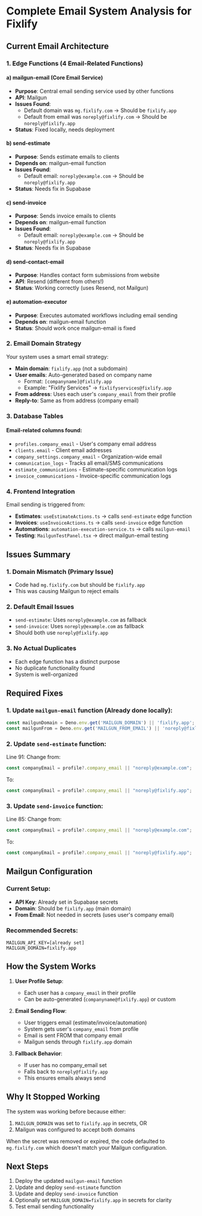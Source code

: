 # Complete Email System Analysis for Fixlify

## Current Email Architecture

### 1. Edge Functions (4 Email-Related Functions)

#### a) **mailgun-email** (Core Email Service)
- **Purpose**: Central email sending service used by other functions
- **API**: Mailgun
- **Issues Found**:
  - Default domain was `mg.fixlify.com` → Should be `fixlify.app`
  - Default from email was `noreply@fixlify.com` → Should be `noreply@fixlify.app`
- **Status**: Fixed locally, needs deployment

#### b) **send-estimate** 
- **Purpose**: Sends estimate emails to clients
- **Depends on**: mailgun-email function
- **Issues Found**:
  - Default email: `noreply@example.com` → Should be `noreply@fixlify.app`
- **Status**: Needs fix in Supabase

#### c) **send-invoice**
- **Purpose**: Sends invoice emails to clients
- **Depends on**: mailgun-email function
- **Issues Found**:
  - Default email: `noreply@example.com` → Should be `noreply@fixlify.app`
- **Status**: Needs fix in Supabase

#### d) **send-contact-email**
- **Purpose**: Handles contact form submissions from website
- **API**: Resend (different from others!)
- **Status**: Working correctly (uses Resend, not Mailgun)

#### e) **automation-executor**
- **Purpose**: Executes automated workflows including email sending
- **Depends on**: mailgun-email function
- **Status**: Should work once mailgun-email is fixed

### 2. Email Domain Strategy

Your system uses a smart email strategy:
- **Main domain**: `fixlify.app` (not a subdomain)
- **User emails**: Auto-generated based on company name
  - Format: `[companyname]@fixlify.app`
  - Example: "Fixlify Services" → `fixlifyservices@fixlify.app`
- **From address**: Uses each user's `company_email` from their profile
- **Reply-to**: Same as from address (company email)

### 3. Database Tables

#### Email-related columns found:
- `profiles.company_email` - User's company email address
- `clients.email` - Client email addresses
- `company_settings.company_email` - Organization-wide email
- `communication_logs` - Tracks all email/SMS communications
- `estimate_communications` - Estimate-specific communication logs
- `invoice_communications` - Invoice-specific communication logs

### 4. Frontend Integration

Email sending is triggered from:
- **Estimates**: `useEstimateActions.ts` → calls `send-estimate` edge function
- **Invoices**: `useInvoiceActions.ts` → calls `send-invoice` edge function
- **Automations**: `automation-execution-service.ts` → calls `mailgun-email`
- **Testing**: `MailgunTestPanel.tsx` → direct mailgun-email testing

## Issues Summary

### 1. **Domain Mismatch** (Primary Issue)
- Code had `mg.fixlify.com` but should be `fixlify.app`
- This was causing Mailgun to reject emails

### 2. **Default Email Issues**
- `send-estimate`: Uses `noreply@example.com` as fallback
- `send-invoice`: Uses `noreply@example.com` as fallback
- Should both use `noreply@fixlify.app`

### 3. **No Actual Duplicates**
- Each edge function has a distinct purpose
- No duplicate functionality found
- System is well-organized

## Required Fixes

### 1. Update `mailgun-email` function (Already done locally):
```javascript
const mailgunDomain = Deno.env.get('MAILGUN_DOMAIN') || 'fixlify.app';
const mailgunFrom = Deno.env.get('MAILGUN_FROM_EMAIL') || 'noreply@fixlify.app';
```

### 2. Update `send-estimate` function:
Line 91: Change from:
```javascript
const companyEmail = profile?.company_email || "noreply@example.com";
```
To:
```javascript
const companyEmail = profile?.company_email || "noreply@fixlify.app";
```

### 3. Update `send-invoice` function:
Line 85: Change from:
```javascript
const companyEmail = profile?.company_email || "noreply@example.com";
```
To:
```javascript
const companyEmail = profile?.company_email || "noreply@fixlify.app";
```

## Mailgun Configuration

### Current Setup:
- **API Key**: Already set in Supabase secrets
- **Domain**: Should be `fixlify.app` (main domain)
- **From Email**: Not needed in secrets (uses user's company email)

### Recommended Secrets:
```
MAILGUN_API_KEY=[already set]
MAILGUN_DOMAIN=fixlify.app
```

## How the System Works

1. **User Profile Setup**:
   - Each user has a `company_email` in their profile
   - Can be auto-generated (`companyname@fixlify.app`) or custom

2. **Email Sending Flow**:
   - User triggers email (estimate/invoice/automation)
   - System gets user's `company_email` from profile
   - Email is sent FROM that company email
   - Mailgun sends through `fixlify.app` domain

3. **Fallback Behavior**:
   - If user has no company_email set
   - Falls back to `noreply@fixlify.app`
   - This ensures emails always send

## Why It Stopped Working

The system was working before because either:
1. `MAILGUN_DOMAIN` was set to `fixlify.app` in secrets, OR
2. Mailgun was configured to accept both domains

When the secret was removed or expired, the code defaulted to `mg.fixlify.com` which doesn't match your Mailgun configuration.

## Next Steps

1. Deploy the updated `mailgun-email` function
2. Update and deploy `send-estimate` function
3. Update and deploy `send-invoice` function
4. Optionally set `MAILGUN_DOMAIN=fixlify.app` in secrets for clarity
5. Test email sending functionality
